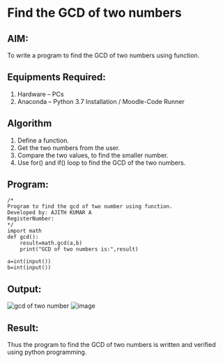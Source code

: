 # Find the GCD of two numbers

## AIM:
To write a program to find the GCD of two numbers using function.

## Equipments Required:
1. Hardware – PCs
2. Anaconda – Python 3.7 Installation / Moodle-Code Runner

## Algorithm
1. Define a function.
2. Get the two numbers from the user.
3. Compare the two values, to find the smaller number.
4. Use for() and if() loop to find the GCD of the two numbers.

## Program:
```
/*
Program to find the gcd of two number using function.
Developed by: AJITH KUMAR A
RegisterNumber:  
*/
import math
def gcd():
    result=math.gcd(a,b)
    print("GCD of two numbers is:",result)
    
a=int(input())
b=int(input())
```

## Output:
![gcd of two number](gcd.png)
![image](https://github.com/Ajith1413/GCD-of-two-numbers/assets/139842524/87045f19-ac38-4b2e-ac6c-7f049ff6667b)



## Result:
Thus the program to find the GCD of two numbers is written and verified using python programming.

